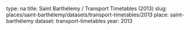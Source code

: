 type: na
title: Saint Barthélemy / Transport Timetables (2013)
slug: places/saint-barthélemy/datasets/transport-timetables/2013
place: saint-barthélemy
dataset: transport-timetables
year: 2013
